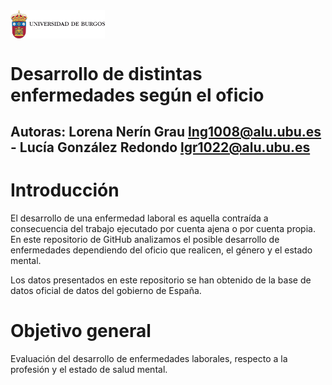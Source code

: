 <div style="display: flex; justify-content: space-between; align-items: center;">
  <img src="./images/escudo_ubu.png" alt="Imagen izquierda" style="width: 30%; height: auto;">
</div>

# Desarrollo de distintas enfermedades según el oficio 
## Autoras: Lorena Nerín Grau lng1008@alu.ubu.es - Lucía González Redondo lgr1022@alu.ubu.es

# Introducción
El desarrollo de una enfermedad laboral es aquella contraída a consecuencia del trabajo ejecutado por cuenta ajena o por cuenta propia. 
En este repositorio de GitHub analizamos el posible desarrollo de enfermedades dependiendo del oficio que realicen, el género y el estado mental.

Los datos presentados en este repositorio se han obtenido de la base de datos oficial de datos del gobierno de España.

# Objetivo general
Evaluación del desarrollo de enfermedades laborales, respecto a la profesión y el estado de salud mental.
